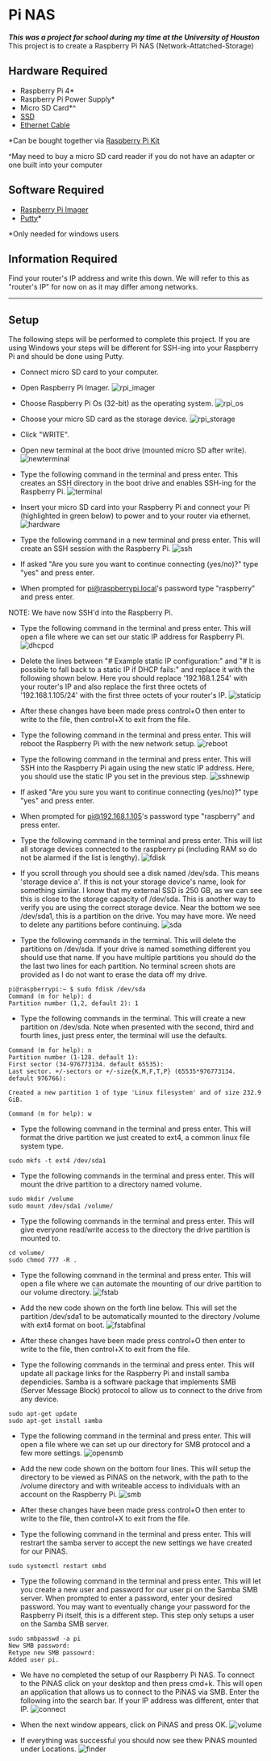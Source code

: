 # Pi NAS
_**This was a project for school during my time at the University of Houston**_ </br>
This project is to create a Raspberry Pi NAS (Network-Attatched-Storage)

## Hardware Required 
- Raspberry Pi 4*
- Raspberry Pi Power Supply*
- Micro SD Card*^
- [SSD](https://www.amazon.com/SanDisk-1TB-Extreme-Portable-SDSSDE61-1T00-G25/dp/B08GTYFC37/ref=sxin_11_ac_d_mf_rm?ac_md=5-2-c2FuZGlzayBzc2Q%3D-ac_d_rm&crid=306F5O2S0ZSCU&cv_ct_cx=ssd&dchild=1&keywords=ssd&pd_rd_i=B08GTYFC37&pd_rd_r=047499d1-3c77-4291-b849-8163b14cbe8f&pd_rd_w=Qdg9p&pd_rd_wg=JYWC5&pf_rd_p=3a0458f0-bb4b-4875-9ade-bd49638aa842&pf_rd_r=D2EZV9TR7F6XZRX8BGD2&psc=1&qid=1616518421&sprefix=ssd%2Caps%2C212&sr=1-3-849f3c3a-785c-4812-aab6-3d7cb06022f2)
- [Ethernet Cable](https://www.amazon.com/AmazonBasics-RJ45-Cat-6-Ethernet-Patch-Cable-10-Feet-3-Meters/dp/B00N2VIALK/ref=sr_1_2?dchild=1&keywords=ethernet+cable&qid=1616518468&s=electronics&sr=1-2)

*Can be bought together via [Raspberry Pi Kit](https://www.amazon.com/CanaKit-Raspberry-4GB-Starter-Kit/dp/B07V5JTMV9/ref=asc_df_B07V5JTMV9/?tag=hyprod-20&linkCode=df0&hvadid=380145854123&hvpos=&hvnetw=g&hvrand=7753245131480564849&hvpone=&hvptwo=&hvqmt=&hvdev=c&hvdvcmdl=&hvlocint=&hvlocphy=9027277&hvtargid=pla-1004184582672&psc=1&tag=&ref=&adgrpid=85982211068&hvpone=&hvptwo=&hvadid=380145854123&hvpos=&hvnetw=g&hvrand=7753245131480564849&hvqmt=&hvdev=c&hvdvcmdl=&hvlocint=&hvlocphy=9027277&hvtargid=pla-1004184582672)

^May need to buy a micro SD card reader if you do not have an adapter or one built into your computer

## Software Required
- [Raspberry Pi Imager](https://www.raspberrypi.org/software/)
- [Putty](https://www.putty.org/)*

*Only needed for windows users

## Information Required
Find your router's IP address and write this down. We will refer to this as "router's IP" for now on as it may differ among networks.

***

## Setup  

The following steps will be performed to complete this project. If you are using Windows your steps will be different for SSH-ing into your Raspberry Pi and should be done using Putty.

- Connect micro SD card to your computer. 

- Open Raspberry Pi Imager.
![rpi_imager](images/rpi_imager.png)

- Choose Raspberry Pi Os (32-bit) as the operating system. 
![rpi_os](images/rpi_os.png)

- Choose your micro SD card as the storage device.
![rpi_storage](images/rpi_storage.png)

- Click "WRITE".

- Open new terminal at the boot drive (mounted micro SD after write). 
![newterminal](images/newterminal.png)

- Type the following command in the terminal and press enter. This creates an SSH directory in the boot drive and enables SSH-ing for the Raspberry Pi. 
![terminal](images/terminal.png)

- Insert your micro SD card into your Raspberry Pi and connect your Pi (highlighted in green below) to power and to your router via ethernet.
![hardware](images/hardware.jpeg)

- Type the following command in a new terminal and press enter. This will create an SSH session with the Raspberry Pi.
![ssh](images/ssh.png)

- If asked "Are you sure you want to continue connecting (yes/no)?" type "yes" and press enter.

- When prompted for pi@raspberrypi.local's password type "raspberry" and press enter.

NOTE: We have now SSH'd into the Raspberry Pi.

- Type the following command in the terminal and press enter. This will open a file where we can set our static IP address for Raspberry Pi.
![dhcpcd](images/dhcpcd.png)

- Delete the lines between "# Example static IP configuration:" and "# It is possible to fall back to a static IP if DHCP fails:" and replace it with the following shown below. Here you should replace '192.168.1.254' with your router's IP and also replace the first three octets of '192.168.1.105/24' with the first three octets of your router's IP. 
![staticip](images/staticip.png)

- After these changes have been made press control+O then enter to write to the file, then control+X to exit from the file.

- Type the following command in the terminal and press enter. This will reboot the Raspberry Pi with the new network setup. 
![reboot](images/reboot.png)

- Type the following command in the terminal and press enter. This will SSH into the Raspberry Pi again using the new static IP address. Here, you should use the static IP you set in the previous step.
![sshnewip](images/sshnewip.png)

- If asked "Are you sure you want to continue connecting (yes/no)?" type "yes" and press enter.

- When prompted for pi@192.168.1.105's password type "raspberry" and press enter.

- Type the following command in the terminal and press enter. This will list all storage devices connected to the raspberry pi (including RAM so do not be alarmed if the list is lengthy).
![fdisk](images/fdisk.png)

- If you scroll through you should see a disk named /dev/sda. This means 'storage device a'. If this is not your storage device's name, look for something similar. I know that my external SSD is 250 GB, as we can see this is close to the storage capacity of /dev/sda. This is another way to verify you are using the correct storage device. Near the bottom we see /dev/sda1, this is a partition on the drive. You may have more. We need to delete any partitions before continuing. 
![sda](images/sda.png)

- Type the following commands in the terminal. This will delete the partitions on /dev/sda. If your drive is named something different you should use that name. If you have multiple partitions you should do the the last two lines for each partition. No terminal screen shots are provided as I do not want to erase the data off my drive.

```
pi@raspberrypi:~ $ sudo fdisk /dev/sda
Command (m for help): d
Partition number (1,2, default 2): 1
```

- Type the following commands in the terminal. This will create a new partition on /dev/sda. Note when presented with the second, third and fourth lines, just press enter, the terminal will use the defaults.

```
Command (m for help): n
Partition number (1-128. default 1):
First sector (34-976773134. default 65535):
Last sector. +/-sectors or +/-size{K,M,F,T,P} (65535*976773134. default 976766):

Created a new partition 1 of type 'Linux filesystem' and of size 232.9 GiB.

Command (m for help): w
```

- Type the following command in the terminal and press enter. This will format the drive partition we just created to ext4, a common linux file system type.

```
sudo mkfs -t ext4 /dev/sda1
```

- Type the following commands in the terminal and press enter. This will mount the drive partition to a directory named volume.

```
sudo mkdir /volume
sudo mount /dev/sda1 /volume/
```

- Type the following commands in the terminal and press enter. This will give everyone read/write access to the directory the drive partition is mounted to.

```
cd volume/
sudo chmod 777 -R .
```

- Type the following command in the terminal and press enter. This will open a file where we can automate the mounting of our drive partition to our volume directory. 
![fstab](images/fstab.png)

- Add the new code shown on the forth line below. This will set the partition /dev/sda1 to be automatically mounted to the directory /volume with ext4 format on boot.
![fstabfinal](images/fstabfinal.png)

- After these changes have been made press control+O then enter to write to the file, then control+X to exit from the file.

- Type the following commands in the terminal and press enter. This will update all package links for the Raspberry Pi and install samba dependicies. Samba is a software package that implements SMB (Server Message Block) protocol to allow us to connect to the drive from any device.   

```
sudo apt-get update
sudo apt-get install samba
```

- Type the following command in the terminal and press enter. This will open a file where we can set up our directory for SMB protocol and a few more settings. 
![opensmb](images/opensmb.png)

- Add the new code shown on the bottom four lines. This will setup the directory to be viewed as PiNAS on the network, with the path to the /volume directory and with writeable access to individuals with an account on the Raspberry Pi. 
![smb](images/smb.png)

- After these changes have been made press control+O then enter to write to the file, then control+X to exit from the file.

- Type the following command in the terminal and press enter. This will restrart the samba server to accept the new settings we have created for our PiNAS. 

```
sudo systemctl restart smbd
```

- Type the following command in the terminal and press enter. This will let you create a new user and password for our user pi on the Samba SMB server. When prompted to enter a password, enter your desired password. You may want to eventually change your password for the Raspberry Pi itself, this is a different step. This step only setups a user on the Samba SMB server.

```
sudo smbpasswd -a pi
New SMB password: 
Retype new SMB passowrd: 
Added user pi. 
```

- We have no completed the setup of our Raspberry Pi NAS. To connect to the PiNAS click on your desktop and then press cmd+k. This will open an application that allows us to connect to the PiNAS via SMB. Enter the following into the search bar. If your IP address was different, enter that IP. 
![connect](images/connect.png)

- When the next window appears, click on PiNAS and press OK.
![volume](images/volume.png)

- If everything was successful you should now see thew PiNAS mounted under Locations.
![finder](images/finder.png)
